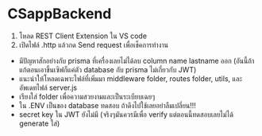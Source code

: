﻿# CSappBackend
1. โหลด REST Client Extension ใน VS code
2. เปิดไฟล์ .http แล้วกด Send request เพื่อเช็คการทำงาน

* มีปัญหาสักอย่างกับ prisma ที่เครื่องเลยไม่ได้ลบ column name lastname ออก (อันนี้ถ้าแก้ตอนเอาขึ้นเซิฟก็แค่ตัว database กับ prisma ไม่เกี่ยวกับ JWT)
* แนะนำให้โหลดเฉพาะไฟล์ที่เพิ่มมา middleware folder, routes folder, utils, และอัพเดทไฟล์ server.js
* เรียงใส่ folder เพื่อความสวยงามและเป็นระเบียบเฉยๆ
* ใน .ENV เป็นของ database ทดสอบ ถ้าดึงไปใช้เลยอย่าลืมเปลี่ยน!!!
* secret key ใน JWT ยังไม่มี (จริงๆมันควรมีเพื่อ verify แต่ตอนนี้ทดสอบเลยไม่ได้ generate ใส่)
